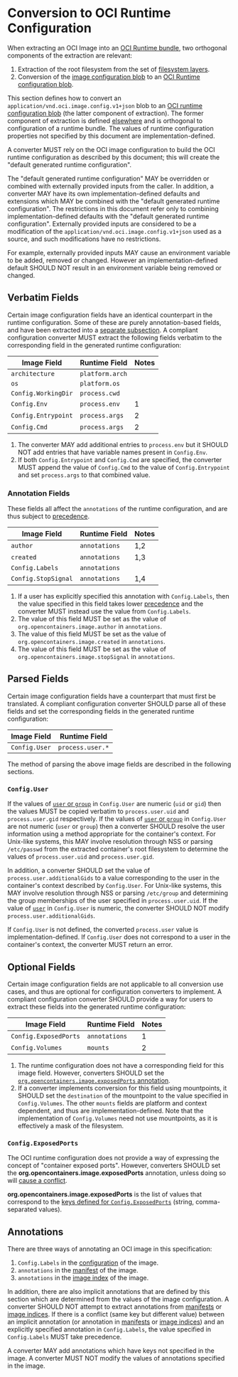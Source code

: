 # Conversion to OCI Runtime Configuration

When extracting an OCI Image into an [OCI Runtime bundle][oci-runtime-bundle], two orthogonal components of the extraction are relevant:

1. Extraction of the root filesystem from the set of [filesystem layers](layer.md).
2. Conversion of the [image configuration blob](config.md) to an [OCI Runtime configuration blob][oci-runtime-config].

This section defines how to convert an `application/vnd.oci.image.config.v1+json` blob to an [OCI runtime configuration blob][oci-runtime-config] (the latter component of extraction).
The former component of extraction is defined [elsewhere](layer.md) and is orthogonal to configuration of a runtime bundle.
The values of runtime configuration properties not specified by this document are implementation-defined.

A converter MUST rely on the OCI image configuration to build the OCI runtime configuration as described by this document; this will create the "default generated runtime configuration".

The "default generated runtime configuration" MAY be overridden or combined with externally provided inputs from the caller.
In addition, a converter MAY have its own implementation-defined defaults and extensions which MAY be combined with the "default generated runtime configuration".
The restrictions in this document refer only to combining implementation-defined defaults with the "default generated runtime configuration".
Externally provided inputs are considered to be a modification of the `application/vnd.oci.image.config.v1+json` used as a source, and such modifications have no restrictions.

For example, externally provided inputs MAY cause an environment variable to be added, removed or changed.
However an implementation-defined default SHOULD NOT result in an environment variable being removed or changed.

[oci-runtime-bundle]: https://github.com/opencontainers/runtime-spec/blob/v1.0.0-rc5/bundle.md
[oci-runtime-config]: https://github.com/opencontainers/runtime-spec/blob/v1.0.0-rc5/config.md

## Verbatim Fields

Certain image configuration fields have an identical counterpart in the runtime configuration.
Some of these are purely annotation-based fields, and have been extracted into a [separate subsection](#annotation-fields).
A compliant configuration converter MUST extract the following fields verbatim to the corresponding field in the generated runtime configuration:

| Image Field         | Runtime Field   | Notes |
| ------------------- | --------------- | ----- |
| `architecture`      | `platform.arch` |       |
| `os`                | `platform.os`   |       |
| `Config.WorkingDir` | `process.cwd`   |       |
| `Config.Env`        | `process.env`   | 1     |
| `Config.Entrypoint` | `process.args`  | 2     |
| `Config.Cmd`        | `process.args`  | 2     |

1. The converter MAY add additional entries to `process.env` but it SHOULD NOT add entries that have variable names present in `Config.Env`.
2. If both `Config.Entrypoint` and `Config.Cmd` are specified, the converter MUST append the value of `Config.Cmd` to the value of `Config.Entrypoint` and set `process.args` to that combined value.

### Annotation Fields

These fields all affect the `annotations` of the runtime configuration, and are thus subject to [precedence](#annotations).

| Image Field         | Runtime Field   | Notes |
| ------------------- | --------------- | ----- |
| `author`            | `annotations`   | 1,2   |
| `created`           | `annotations`   | 1,3   |
| `Config.Labels`     | `annotations`   |       |
| `Config.StopSignal` | `annotations`   | 1,4   |

1. If a user has explicitly specified this annotation with `Config.Labels`, then the value specified in this field takes lower [precedence](#annotations) and the converter MUST instead use the value from `Config.Labels`.
2. The value of this field MUST be set as the value of `org.opencontainers.image.author` in `annotations`.
3. The value of this field MUST be set as the value of `org.opencontainers.image.created` in `annotations`.
4. The value of this field MUST be set as the value of `org.opencontainers.image.stopSignal` in `annotations`.

## Parsed Fields

Certain image configuration fields have a counterpart that must first be translated.
A compliant configuration converter SHOULD parse all of these fields and set the corresponding fields in the generated runtime configuration:

| Image Field         | Runtime Field    |
| ------------------- | ---------------  |
| `Config.User`       | `process.user.*` |

The method of parsing the above image fields are described in the following sections.

### `Config.User`

If the values of [`user` or `group`](config.md#properties) in `Config.User` are numeric (`uid` or `gid`) then the values MUST be copied verbatim to `process.user.uid` and `process.user.gid` respectively.
If the values of [`user` or `group`](config.md#properties) in `Config.User` are not numeric (`user` or `group`) then a converter SHOULD resolve the user information using a method appropriate for the container's context.
For Unix-like systems, this MAY involve resolution through NSS or parsing `/etc/passwd` from the extracted container's root filesystem to determine the values of `process.user.uid` and `process.user.gid`.

In addition, a converter SHOULD set the value of `process.user.additionalGids` to a value corresponding to the user in the container's context described by `Config.User`.
For Unix-like systems, this MAY involve resolution through NSS or parsing `/etc/group` and determining the group memberships of the user specified in `process.user.uid`.
If the value of [`user`](config.md#properties) in `Config.User` is numeric, the converter SHOULD NOT modify `process.user.additionalGids`.

If `Config.User` is not defined, the converted `process.user` value is implementation-defined.
If `Config.User` does not correspond to a user in the container's context, the converter MUST return an error.

## Optional Fields

Certain image configuration fields are not applicable to all conversion use cases, and thus are optional for configuration converters to implement.
A compliant configuration converter SHOULD provide a way for users to extract these fields into the generated runtime configuration:

| Image Field           | Runtime Field      | Notes |
| --------------------- | ------------------ | ----- |
| `Config.ExposedPorts` | `annotations`      | 1     |
| `Config.Volumes`      | `mounts`           | 2     |

1. The runtime configuration does not have a corresponding field for this image field.
   However, converters SHOULD set the [`org.opencontainers.image.exposedPorts` annotation](#config.exposedports).
2. If a converter implements conversion for this field using mountpoints, it SHOULD set the `destination` of the mountpoint to the value specified in `Config.Volumes`.
   The other `mounts` fields are platform and context dependent, and thus are implementation-defined.
   Note that the implementation of `Config.Volumes` need not use mountpoints, as it is effectively a mask of the filesystem.

### `Config.ExposedPorts`

The OCI runtime configuration does not provide a way of expressing the concept of "container exposed ports".
However, converters SHOULD set the **org.opencontainers.image.exposedPorts** annotation, unless doing so will [cause a conflict](#annotations).

**org.opencontainers.image.exposedPorts** is the list of values that correspond to the [keys defined for `Config.ExposedPorts`](config.md) (string, comma-separated values).

## Annotations

There are three ways of annotating an OCI image in this specification:

1. `Config.Labels` in the [configuration](config.md) of the image.
2. `annotations` in the [manifest](manifest.md) of the image.
3. `annotations` in the [image index](image-index.md) of the image.

In addition, there are also implicit annotations that are defined by this section which are determined from the values of the image configuration.
A converter SHOULD NOT attempt to extract annotations from [manifests](manifest.md) or [image indices](image-index.md).
If there is a conflict (same key but different value) between an implicit annotation (or annotation in [manifests](manifest.md) or [image indices](image-index.md)) and an explicitly specified annotation in `Config.Labels`, the value specified in `Config.Labels` MUST take precedence.

A converter MAY add annotations which have keys not specified in the image.
A converter MUST NOT modify the values of annotations specified in the image.
